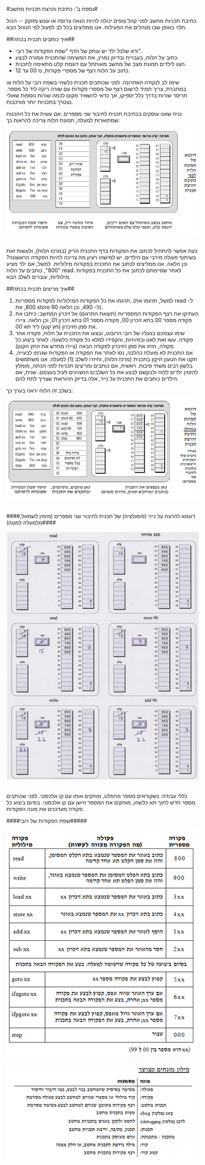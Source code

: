 
#נספח ב': כתיבת והרצת תכניות מחשב#

כתיבת תכניות מחשב לפני קהל צופים יכולה להיות הנאה צרופה או עונש מזוקק -- הכול תלוי באופן שבו מנהלים את הפעילות. אנו ממליצים בכל לב לפעול לפי הנוהל הבא.

##איך כותבים תכנית בכתה##

- ודא שלכל ילד יש עותק של הדף "שפת הפקודות של רובי".
- כתוב על הלוח, בעברית ובדיוק נמרץ, את המשימה שהתכנית אמורה לבצע.
- הצג לילדים תמונת מצב של מחשב מאותחל עם דוגמת קלט מתאימה לתכנית.
- כתוב על הלוח רצף של מספרי פקודות, מ 00 עד 12.

שימו לב לנקודה האחרונה: לפני שכותבים תכנית כלשהי בשפת רובי על הלוח או במחברת, צריך תמיד לרשום רצף של מספרי פקודות עם שורה ריקה ליד כל מספר. תריסר שורות בדרך כלל יספיקו, אך כדאי להשאיר מקום לכמה שורות נוספות שאולי נצטרך בתכניות יותר מורכבות.

נניח שאנו עוסקים בכתיבת תכנית לחיבור שני מספרים. אם עשית את כל ההכנות שמתוארות למעלה, תמונת הלוח צריכה להראות כך:


<div id="container" align="center">
  <img class="img-responsive" src="img19.png" title=""/>
</div>
<br>

כעת אפשר להתחיל לכתוב את הפקודות בדף התכנית הריק (במרכז הלוח), ולעשות זאת בשיתוף פעולה מירבי עם הילדים. יש למישהו רעיון מה צריכה להיות הפקודה הראשונה? וכן הלאה. אנו ממליצים לכתוב את התכנית בפקודות מילוליות. למשל, אם ילד מציע "800", כותבים על הלוח read. לאחר שסיימתם לכתוב את כל התכנית בפקודות מילוליות, עוברים לשלב הבא.

##איך מריצים תכנית בכתה##

1. תרגמו את כל הפקודות המילוליות לפקודות מספריות.
    (למשל, תרגמו את read ל- 800, את store 90 ל- 490, וכן הלאה).
2. העתיקו את רצף הפקודות המספריות (תוצאת התרגום) אל זיכרון המחשב:
    כיתבו את פקודה מספר 00 בתא זיכרון 00, פקודה מספר 01 בתא זיכרון 01, וכן הלאה.
    ציירו את סמן הזיכרון (חץ קטן) ליד תא 00.
3. שימו עצמכם בנעליו של רובי הרובוט, ובצעו את התכנית על הלוח, פקודה אחר פקודה.
    עשו זאת לאט ובזהירות, והקפידו למלא כל פקודה כלשונה. לאחר ביצוע כל פקודה, הזיזו את
    סמן הזיכרון לפקודה הבאה (ציירו מחדש את החץ הקטן).
4. אם התכנית לא פועלת כהלכה, נסו לאתר את הפקודה או הפקודות שגרמו לבעייה,
    תקנו את הטעון תיקון בתכנית (מרכז הלוח), וחיזרו לשלב (1) למעלה.
אנו משתמשים בלשון רבים משתי סיבות. ראשית, אם כותבים ומריצים תכניות לפני הכתה, מומלץ להזמין ילדים ללוח ולבקשם לבצע את כל השלבים המצוינים לעיל בעצמם. שנית, אם הילדים כותבים את התכנית על נייר, אלה בדיוק ההוראות שצריך לתת להם.

בשלב זה הלוח יראה בערך כך:

<div id="container" align="center">
  <img class="img-responsive" src="img20.png" title=""/>
</div>
<br>

####דוגמא להרצה על נייר (סימולציה) של תכנית לחיבור שני מספרים (מימין לשמאל, מלמעלה למטה)####
<div id="container" align="center">
  <img class="img-responsive" src="img21.png" title=""/>
</div>
<br>

כללי עבודה: כשקוראים מספר מהפלט, מוחקים אותו עם קו אלכסוני. לפני שכותבים מספר חדש לתוך תא כלשהו, מוחקים את המספר הישן עם קו אלכסוני. בסיום ביצוע כל פקודה מעדכנים את מונה הפקודות.


####שפת הפקודות של רובי#####

<div id="container" align="center">
  <img class="img-responsive" src="img22.png" title=""/>
</div>
<br>

<div id="container" align="center">
  <img class="img-responsive" src="img23.png" title=""/>
</div>
<br>
